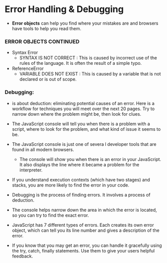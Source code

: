 # Error Handling & Debugging

- **Error objects** can help you find where your mistakes are and browsers have tools to help you read them.

### ERROR OBJECTS CONTINUED
  - Syntax Error
    - SYNTAX IS NOT CORRECT : This is caused by incorrect use of the rules of the language. It is often the result of a simple typo.
  - ReferenceError
    - VARIABLE DOES NOT EXIST : This is caused by a variable that is not declared or is out of scope.

### Debugging:
  -  is about deduction: eliminating potential causes of an error. Here is a workflow for techniques you will meet over the next 20 pages. Try to narrow down where the problem might be, then look for clues.

- The JavaScript console will tell you when there is a problem with a script, where to look for the problem, and what kind of issue it seems to be.

- The JavaScript console is just one of severa l developer tools that are found in all modern browsers.
    - The console will show you when there is an error in your JavaScript. It also displays the line where it became a problem for the interpreter.

- If you understand execution contexts (which have two stages) and stacks, you are more likely to find the error in your code.
- Debugging is the process of finding errors. It involves a process of deduction.
- The console helps narrow down the area in which the error is located, so you can try to find the exact error.
- JavaScript has 7 different types of errors. Each creates its own error object, which can tell you its line number and gives a description of the error.
- If you know that you may get an error, you can handle it gracefully using the try, catch, finally statements. Use them to give your users helpful feedback.